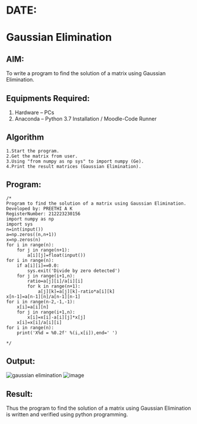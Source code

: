 # DATE:
# Gaussian Elimination

## AIM:
To write a program to find the solution of a matrix using Gaussian Elimination.

## Equipments Required:
1. Hardware – PCs
2. Anaconda – Python 3.7 Installation / Moodle-Code Runner

## Algorithm
    1.Start the program.
    2.Get the matrix from user.
    3.Using "from numpy as np sys" to import numpy (Ge).
    4.Print the result matrices (Gaussian Elimination).

## Program:
```
/*
Program to find the solution of a matrix using Gaussian Elimination.
Developed by: PREETHI A K
RegisterNumber: 212223230156
import numpy as np
import sys
n=int(input())
a=np.zeros((n,n+1))
x=np.zeros(n)
for i in range(n):
    for j in range(n+1):
        a[i][j]=float(input())
for i in range(n):
    if a[i][i]==0.0:
        sys.exit('Divide by zero detected')
    for j in range(i+1,n):
        ratio=a[j][i]/a[i][i]
        for k in range(n+1):
            a[j][k]=a[j][k]-ratio*a[i][k]
x[n-1]=a[n-1][n]/a[n-1][n-1]
for i in range(n-2,-1,-1):
    x[i]=a[i][n]
    for j in range(i+1,n):
        x[i]=x[i]-a[i][j]*x[j]
    x[i]=x[i]/a[i][i]
for i in range(n):
    print('X%d = %0.2f' %(i,x[i]),end=' ')
    
*/
```

## Output:
![gaussian elimination]()
![image](https://github.com/user-attachments/assets/e6f0e9c3-fcee-45a9-9e29-dd4212fbee0a)



## Result:
Thus the program to find the solution of a matrix using Gaussian Elimination is written and verified using python programming.

